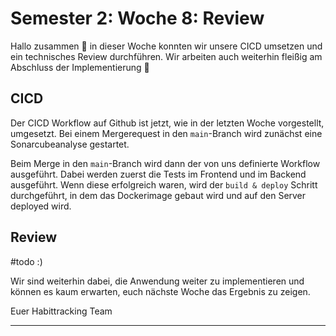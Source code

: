 # Semester 2: Woche 8: Review

Hallo zusammen 👋
in dieser Woche konnten wir unsere CICD umsetzen und ein technisches Review durchführen.
Wir arbeiten auch weiterhin fleißig am Abschluss der Implementierung 🫡

## CICD

Der CICD Workflow auf Github ist jetzt, wie in der letzten Woche vorgestellt, umgesetzt.
Bei einem Mergerequest in den `main`-Branch wird zunächst eine Sonarcubeanalyse gestartet.

Beim Merge in den `main`-Branch wird dann der von uns definierte Workflow ausgeführt. Dabei werden zuerst die Tests im Frontend und im Backend ausgeführt. Wenn diese erfolgreich waren, wird der `build & deploy` Schritt durchgeführt, in dem das Dockerimage gebaut wird und auf den Server deployed wird.

## Review

#todo :)

Wir sind weiterhin dabei, die Anwendung weiter zu implementieren und können es kaum erwarten, euch nächste Woche das Ergebnis zu zeigen.

Euer Habittracking Team

---

<script src="https://utteranc.es/client.js" repo="Puggingtons/habittrackingblog" issue-term="pathname" theme="github-light" crossorigin="anonymous" async> </script>